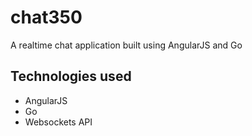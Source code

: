 # chat350
A realtime chat application built using AngularJS and Go

## Technologies used
* AngularJS
* Go
* Websockets API
